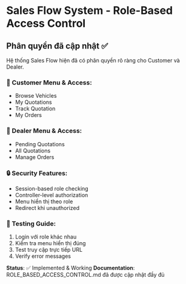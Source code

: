 # Sales Flow System - Role-Based Access Control

## Phân quyền đã cập nhật ✅

Hệ thống Sales Flow hiện đã có phân quyền rõ ràng cho Customer và Dealer.

### 🛒 Customer Menu & Access:
- Browse Vehicles
- My Quotations  
- Track Quotation
- My Orders

### 🏪 Dealer Menu & Access:
- Pending Quotations
- All Quotations  
- Manage Orders

### 🔒 Security Features:
- Session-based role checking
- Controller-level authorization
- Menu hiển thị theo role
- Redirect khi unauthorized

### 📝 Testing Guide:
1. Login với role khác nhau
2. Kiểm tra menu hiển thị đúng
3. Test truy cập trực tiếp URL
4. Verify error messages

**Status**: ✅ Implemented & Working
**Documentation**: ROLE_BASED_ACCESS_CONTROL.md đã được cập nhật đầy đủ